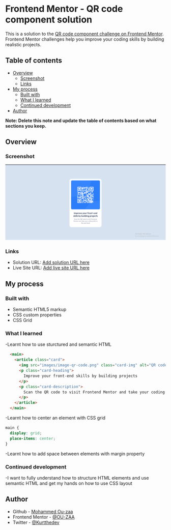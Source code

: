 # Frontend Mentor - QR code component solution

This is a solution to the [QR code component challenge on Frontend Mentor](https://www.frontendmentor.io/challenges/qr-code-component-iux_sIO_H). Frontend Mentor challenges help you improve your coding skills by building realistic projects. 

## Table of contents

- [Overview](#overview)
  - [Screenshot](#screenshot)
  - [Links](#links)
- [My process](#my-process)
  - [Built with](#built-with)
  - [What I learned](#what-i-learned)
  - [Continued development](#continued-development)
- [Author](#author)

**Note: Delete this note and update the table of contents based on what sections you keep.**

## Overview

### Screenshot

![](./images/screenshot.png)

### Links

- Solution URL: [Add solution URL here](https://github.com/OU-ZAA/qr-code-component-main)
- Live Site URL: [Add live site URL here](https://your-live-site-url.com)

## My process

### Built with

- Semantic HTML5 markup
- CSS custom properties
- CSS Grid

### What I learned

-Learnt how to use sturctured and semantic HTML

```html
  <main>
    <article class="card">
      <img src="images/image-qr-code.png" class="card-img" alt="QR code">
      <p class="card-heading">
        Improve your front-end skills by building projects
      </p>
      <p class="card-description">
        Scan the QR code to visit Frontend Mentor and take your coding skills to the next level
      </p>
    </article>
  </main>
```
-Learnt how to center an element with CSS grid

```css
main {
  display: grid;
  place-items: center;
}
```
-Learnt how to add space between elements with margin property

### Continued development

-I want to fully understand how to structure HTML elements and use semantic HTML and get my hands on how to use CSS layout 

## Author

- Github - [Mohammed Ou-zaa](https://github.com/OU-ZAA/)
- Frontend Mentor - [@OU-ZAA](https://www.frontendmentor.io/profile/OU-ZAA)
- Twitter - [@Kurtthedev](https://www.twitter.com/yourusername)
